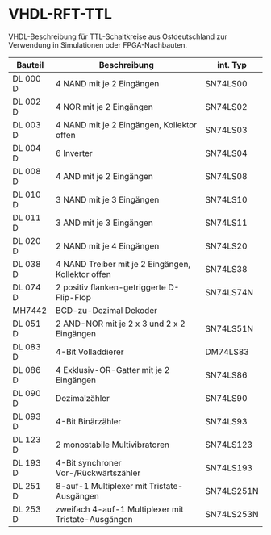 # VHDL-RFT-TTL
VHDL-Beschreibung für TTL-Schaltkreise aus Ostdeutschland zur Verwendung in Simulationen oder FPGA-Nachbauten.

Bauteil   | Beschreibung                                        | int. Typ
-------   | ------------                                        | --------
DL 000 D  | 4 NAND mit je 2 Eingängen                           | SN74LS00
DL 002 D  | 4 NOR mit je 2 Eingängen                            | SN74LS02
DL 003 D  | 4 NAND mit je 2 Eingängen, Kollektor offen          | SN74LS03
DL 004 D  | 6 Inverter                                          | SN74LS04 
DL 008 D  | 4 AND mit je 2 Eingängen                            | SN74LS08
DL 010 D  | 3 NAND mit je 3 Eingängen                           | SN74LS10
DL 011 D  | 3 AND mit je 3 Eingängen                            | SN74LS11
DL 020 D  | 2 NAND mit je 4 Eingängen                           | SN74LS20
DL 038 D  | 4 NAND Treiber mit je 2 Eingängen, Kollektor offen  | SN74LS38
DL 074 D  | 2 positiv flanken-getriggerte D-Flip-Flop           | SN74LS74N 
MH7442    | BCD-zu-Dezimal Dekoder                              
DL 051 D  | 2 AND-NOR mit je 2 x 3 und 2 x 2 Eingängen          | SN74LS51N 
DL 083 D  | 4-Bit Volladdierer                                  | DM74LS83
DL 086 D  | 4 Exklusiv-OR-Gatter mit je 2 Eingängen             | SN74LS86
DL 090 D  | Dezimalzähler                                       | SN74LS90
DL 093 D  | 4-Bit Binärzähler                                   | SN74LS93
DL 123 D  | 2 monostabile Multivibratoren                       | SN74LS123
DL 193 D  | 4-Bit synchroner Vor-/Rückwärtszähler               | SN74LS193
DL 251 D  | 8-auf-1 Multiplexer mit Tristate-Ausgängen          | SN74LS251N
DL 253 D  | zweifach 4-auf-1 Multiplexer mit Tristate-Ausgängen | SN74LS253N
